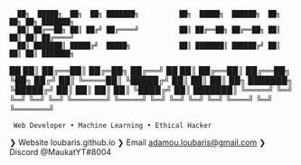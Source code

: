       ██╗  █████╗  ██╗  ██╗ ███████╗          ██╗  █████╗  ██████╗  ██╗   ██╗ ██╗ ███████╗
      ██║ ██╔══██╗ ██║ ██╔╝ ██╔════╝          ██║ ██╔══██╗ ██╔══██╗ ██║   ██║ ██║ ██╔════╝
      ██║ ███████║ █████╔╝  █████╗            ██║ ███████║ ██████╔╝ ██║   ██║ ██║ ███████╗
 ██   ██║ ██╔══██║ ██╔═██╗  ██╔══╝       ██   ██║ ██╔══██║ ██╔══██╗ ╚██╗ ██╔╝ ██║ ╚════██║
 ╚█████╔╝ ██║  ██║ ██║  ██╗ ███████╗     ╚█████╔╝ ██║  ██║ ██║  ██║  ╚████╔╝  ██║ ███████║
  ╚════╝  ╚═╝  ╚═╝ ╚═╝  ╚═╝ ╚══════╝      ╚════╝  ╚═╝  ╚═╝ ╚═╝  ╚═╝   ╚═══╝   ╚═╝ ╚══════╝                     
 
     Web Developer • Machine Learning • Ethical Hacker

❯ Website           loubaris.github.io
❯ Email             adamou.loubaris@gmail.com
❯ Discord           @MaukatYT#8004
